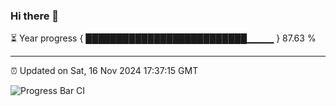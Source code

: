 ### Hi there 👋

⏳ Year progress { ██████████████████████████▁▁▁▁ } 87.63 %

---

⏰ Updated on Sat, 16 Nov 2024 17:37:15 GMT

![Progress Bar CI](https://github.com/IshwaranRudhara/GIT-ACTION/workflows/Progress%20Bar%20CI/badge.svg)
